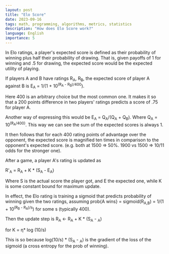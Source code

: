 ```yaml
---
layout: post
title: "Elo Score"
date: 2023-09-16
tags: math, programming, algorithms, metrics, statistics
description: "How does Elo Score work?"
language: English
importance: 5
---
```


In Elo ratings, a player's expected score is defined as their probability of winning plus half their probability of drawing. That is, given payoffs of 1 for winning and .5 for drawing, the expected score would be the expected utility of playing.

If players A and B have ratings R<sub>A</sub>, R<sub>B</sub>, the expected score of player A against B is E<sub>A</sub> = 1/(1 + 10<sup>(R<sub>A</sub> - R<sub>B</sub>)/400</sup>).

Here 400 is an arbitrary choice but the most common one. It makes it so that a 200 points difference in two players' ratings predicts a score of .75 for player A.

Another way of expressing this would be E<sub>A</sub> = Q<sub>A</sub>/(Q<sub>A</sub> + Q<sub>B</sub>). Where Q<sub>A</sub> = 10<sup>(R<sub>A</sub>/400)</sup>. This way we can see the sum of the expected scores is always 1.

It then follows that for each 400 rating points of advantage over the opponent, the expected score is magnified ten times in comparison to the opponent's expected score. (e.g. both at 1500 => 50\%. 1900 vs 1500 => 10/11 odds for the stronger one).

After a game, a player A's rating is updated as 

R'<sub>A</sub> = R<sub>A</sub> + K \* (S<sub>A</sub> - E<sub>A</sub>)

Where S is the actual score the player got, and E the expected one, while K is some constant bound for maximum update.

In effect, the Elo rating is training a sigmoid that predicts probability of winning given the two ratings, assuming prob\{A wins} = sigmoid(R<sub>A,B</sub>) = 1/(1 + 10<sup>(R<sub>B</sub> -  R<sub>A</sub>)/s</sup>) for some s (typically 400). 

Then the update step is 
R<sub>A</sub> \<- R<sub>A</sub> + K \* (S<sub>A</sub> - <sub>A</sub>)

for K = η\* log (10/s)

This is so because log(10/s) \* (S<sub>A</sub> - <sub>A</sub>) is the gradient of the loss of the sigmoid (a cross entropy for the prob of winning). 